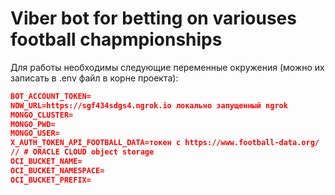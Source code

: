 # Viber bot for betting on variouses football chapmpionships

Для работы необходимы следующие переменные окружения (можно их записать в .env файл в корне проекта):

```json
BOT_ACCOUNT_TOKEN=
NOW_URL=https://sgf434sdgs4.ngrok.io локально запущенный ngrok
MONGO_CLUSTER=
MONGO_PWD=
MONGO_USER=
X_AUTH_TOKEN_API_FOOTBALL_DATA=токен с https://www.football-data.org/
// # ORACLE CLOUD object storage
OCI_BUCKET_NAME=
OCI_BUCKET_NAMESPACE=
OCI_BUCKET_PREFIX=
```

